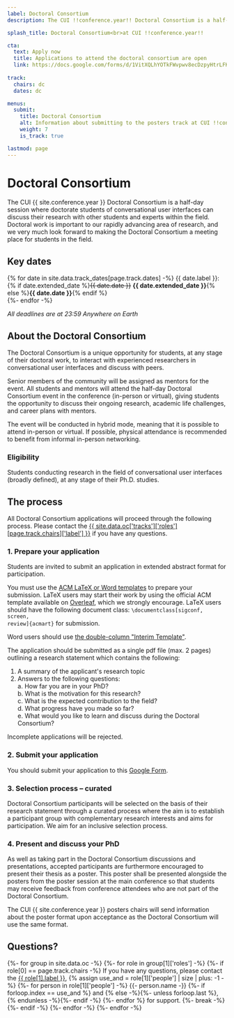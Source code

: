 ```yaml
---
label: Doctoral Consortium
description: The CUI !!conference.year!! Doctoral Consortium is a half-day session where doctorate students of conversational user interfaces can discuss their research with other students and experts within the field

splash_title: Doctoral Consortium<br>at CUI !!conference.year!!

cta:
  text: Apply now
  title: Applications to attend the doctoral consortium are open
  link: https://docs.google.com/forms/d/1VitXQLhYOTkFWvpwv8ecDzpyHtrLFK_6Rp7Q_sWQzXE/viewform?ts=63908015&edit_requested=true 
  
track:
  chairs: dc
  dates: dc

menus:
  submit:
    title: Doctoral Consortium
    alt: Information about submitting to the posters track at CUI !!conference.year!!
    weight: 7
    is_track: true

lastmod: page
---
```


# Doctoral Consortium

The CUI {{ site.conference.year }} Doctoral Consortium is a half-day session where doctorate students of conversational user interfaces can discuss their research with other students and experts within the field. Doctoral work is important to our rapidly advancing area of research, and we very much look forward to making the Doctoral Consortium a meeting place for students in the field. 


## Key dates

{% for date in site.data.track_dates[page.track.dates] -%}
{{ date.label }}: {% if date.extended_date %}<strike>{{ date.date }}</strike> <strong>{{ date.extended_date }}</strong>{% else %}<strong>{{ date.date }}</strong>{% endif %}<br>
{%- endfor -%}

<em class="small">All deadlines are at 23:59 Anywhere on Earth</em>


## About the Doctoral Consortium

The Doctoral Consortium is a unique opportunity for students, at any stage of their doctoral work, to interact with experienced researchers in conversational user interfaces and discuss with peers.  

Senior members of the community will be assigned as mentors for the event. All students and mentors will attend the half-day Doctoral Consortium event in the conference (in-person or virtual), giving students the opportunity to discuss their ongoing research, academic life challenges, and career plans with mentors.  
  
The event will be conducted in hybrid mode, meaning that it is possible to attend in-person or virtual. If possible, physical attendance is recommended to benefit from informal in-person networking. 

### Eligibility

Students conducting research in the field of conversational user interfaces (broadly defined), at any stage of their Ph.D. studies. 
 
## The process

All Doctoral Consortium applications will proceed through the following process. Please contact the <a href="{{ site.data.oc['tracks']['roles'][page.track.chairs]['email'] }}" title="Contact the CUI {{ site.conference.year }} {{ site.data.oc['tracks']['roles'][page.track.chairs]['label'] }} if you have any questions">{{ site.data.oc['tracks']['roles'][page.track.chairs]['label'] }}</a> if you have any questions.

### 1. Prepare your application 

Students are invited to submit an application in extended abstract format for participation.

You must use the [ACM LaTeX or Word templates](https://www.acm.org/publications/proceedings-template "ACM templates for Microsoft Word and LaTeX") to prepare your submission.  LaTeX users may start their work by using the official ACM template available on [Overleaf](https://www.overleaf.com/latex/templates/acm-conference-proceedings-primary-article-template/wbvnghjbzwpc "ACM Primary Article Template templates on Overleaf"), which we strongly encourage. LaTeX users should have the following document class: <code>\documentclass[sigconf, screen, review]{acmart}</code> for submission.

Word users should use [the double-column "Interim Template"](https://www.acm.org/publications/proceedings-template#h-interim-template "ACM Interim Template for submissions").

The application should be submitted as a single pdf file (max. 2 pages) outlining a research statement which contains the following: 
 
1. A summary of the applicant's research topic  
2. Answers to the following questions:  
	a. How far you are in your PhD?  
	b. What is the motivation for this research?  
	c. What is the expected contribution to the field?  
	d. What progress have you made so far?  
	e. What would you like to learn and discuss during the Doctoral Consortium? 
 
Incomplete applications will be rejected. 

### 2. Submit your application

You should submit your application to this [Google Form](https://docs.google.com/forms/d/1VitXQLhYOTkFWvpwv8ecDzpyHtrLFK_6Rp7Q_sWQzXE/viewform?ts=63908015&edit_requested=true "CUI {{ site.conference.year }} Doctoral Consortium application form"). 


### 3. Selection process – curated

Doctoral Consortium participants will be selected on the basis of their research statement through a curated process where the aim is to establish a participant group with complementary research interests and aims for participation. We aim for an inclusive selection process. 


### 4. Present and discuss your PhD  

As well as taking part in the Doctoral Consortium discussions and presentations, accepted participants are furthermore encouraged to present their thesis as a poster. This poster shall be presented alongside the posters from the poster session at the main conference so that students may receive feedback from conference attendees who are not part of the Doctoral Consortium.

The CUI {{ site.conference.year }} posters chairs will send information about the poster format upon acceptance as the Doctoral Consortium will use the same format. 
 

## Questions?

<p>
{%- for group in site.data.oc -%}
{%- for role in group[1]['roles'] -%}
{%- if role[0] == page.track.chairs -%}
  If you have any questions, please contact the <a href="{{ role[1].email }}" title="Send an email to the CUI {{ site.conference.year }} {{ role[1].label }}">{{ role[1].label }}</a>, 
  {% assign use_and = role[1]['people'] | size | plus: -1 -%}
  {%- for person in role[1]['people'] -%}
      {{- person.name -}}
      {%- if forloop.index == use_and %} and {% else -%}{%- unless forloop.last %}, {% endunless -%}{%- endif -%}
  {%- endfor %} for support.
  {%- break -%}
{%- endif -%}
{%- endfor -%}
{%- endfor -%}
</p>